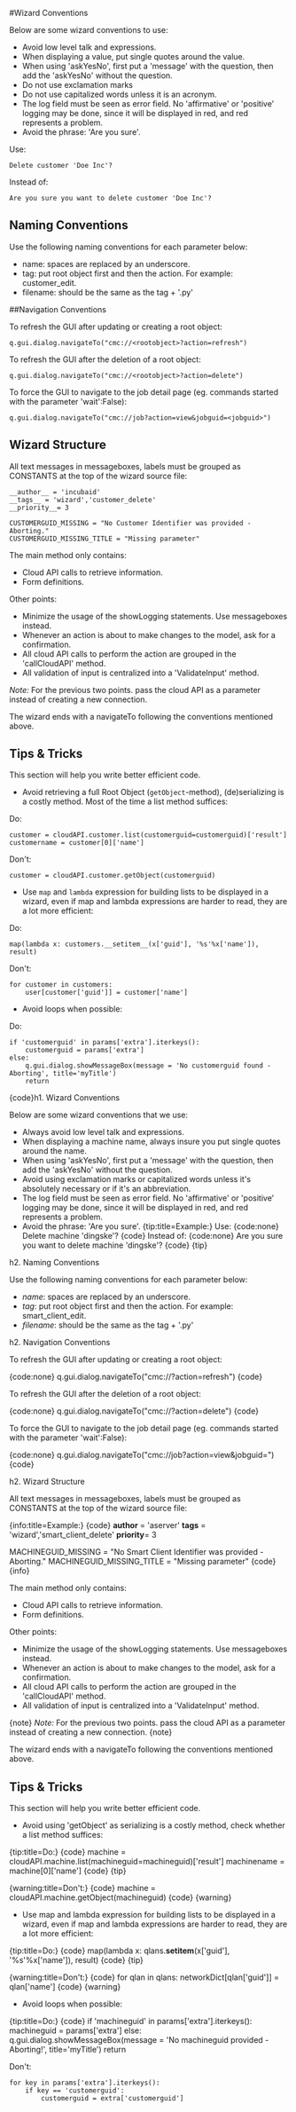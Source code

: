#Wizard Conventions

Below are some wizard conventions to use:

* Avoid low level talk and expressions.
* When displaying a value, put single quotes around the value.
* When using 'askYesNo', first put a 'message' with the question, then add the 'askYesNo' without the question.
* Do not use exclamation marks
* Do not use capitalized words unless it is an acronym.
* The log field must be seen as error field. No 'affirmative' or 'positive' logging may be done, since it will be displayed in red, and red represents a problem.
* Avoid the phrase: 'Are you sure'.

Use:

    Delete customer 'Doe Inc'?

Instead of:

    Are you sure you want to delete customer 'Doe Inc'?


## Naming Conventions

Use the following naming conventions for each parameter below:

* name: spaces are replaced by an underscore.
* tag: put root object first and then the action. For example: customer_edit.
* filename: should be the same as the tag + '.py'


##Navigation Conventions

To refresh the GUI after updating or creating a root object:


    q.gui.dialog.navigateTo("cmc://<rootobject>?action=refresh")


To refresh the GUI after the deletion of a root object:


    q.gui.dialog.navigateTo("cmc://<rootobject>?action=delete")


To force the GUI to navigate to the job detail page (eg. commands started with the parameter 'wait':False):


    q.gui.dialog.navigateTo("cmc://job?action=view&jobguid=<jobguid>")



## Wizard Structure

All text messages in messageboxes, labels must be grouped as CONSTANTS at the top of the wizard source file:

    __author__ = 'incubaid'
    __tags__ = 'wizard','customer_delete'
    __priority__= 3

    CUSTOMERGUID_MISSING = "No Customer Identifier was provided - Aborting."
    CUSTOMERGUID_MISSING_TITLE = "Missing parameter"

The main method only contains:
* Cloud API calls to retrieve information.
* Form definitions.

Other points:

* Minimize the usage of the showLogging statements. Use messageboxes instead.
* Whenever an action is about to make changes to the model, ask for a confirmation.
* All cloud API calls to perform the action are grouped in the 'callCloudAPI' method.
* All validation of input is centralized into a 'ValidateInput' method.

*Note:* For the previous two points. pass the cloud API as a parameter instead of creating a new connection.

The wizard ends with a navigateTo following the conventions mentioned above.


## Tips & Tricks

This section will help you write better efficient code.

* Avoid retrieving a full Root Object (`getObject`-method), (de)serializing is a costly method. Most of the time a list method suffices:

Do:

    customer = cloudAPI.customer.list(customerguid=customerguid)['result']
    customername = customer[0]['name']

Don't:

    customer = cloudAPI.customer.getObject(customerguid)

* Use `map` and `lambda` expression for building lists to be displayed in a wizard, even if map and lambda expressions are harder to read, they are a lot more efficient:

Do:

    map(lambda x: customers.__setitem__(x['guid'], '%s'%x['name']), result)

Don't:

    for customer in customers:
        user[customer['guid']] = customer['name']

* Avoid loops when possible:

Do:

    if 'customerguid' in params['extra'].iterkeys():
        customerguid = params['extra']
    else:
        q.gui.dialog.showMessageBox(message = 'No customerguid found - Aborting', title='myTitle')
        return
{code}h1. Wizard Conventions

Below are some wizard conventions that we use:

* Always avoid low level talk and expressions.
* When displaying a machine name, always insure you put single quotes around the name.
* When using 'askYesNo', first put a 'message' with the question, then add the 'askYesNo' without the question.
* Avoid using exclamation marks or capitalized words unless it's absolutely necessary or if it's an abbreviation.
* The log field must be seen as error field. No 'affirmative' or 'positive' logging may be done, since it will be displayed in red, and red represents a problem.
* Avoid the phrase: 'Are you sure'.
{tip:title=Example:}
Use:
{code:none}
Delete machine 'dingske'?
{code}
Instead of:
{code:none}
Are you sure you want to delete machine 'dingske'?
{code}
{tip}

h2. Naming Conventions

Use the following naming conventions for each parameter below:

* *name*: spaces are replaced by an underscore.
* *tag*: put root object first and then the action. For example: smart_client_edit.
* *filename*: should be the same as the tag + '.py'

h2. Navigation Conventions

To refresh the GUI after updating or creating a root object:

{code:none}
q.gui.dialog.navigateTo("cmc://<rootobject>?action=refresh")
{code}

To refresh the GUI after the deletion of a root object:

{code:none}
q.gui.dialog.navigateTo("cmc://<rootobject>?action=delete")
{code}

To force the GUI to navigate to the job detail page (eg. commands started with the parameter 'wait':False):

{code:none}
q.gui.dialog.navigateTo("cmc://job?action=view&jobguid=<jobguid>")
{code}


h2. Wizard Structure

All text messages in messageboxes, labels must be grouped as CONSTANTS at the top of the wizard source file:

{info:title=Example:}
{code}
__author__ = 'aserver'
__tags__ = 'wizard','smart_client_delete'
__priority__= 3

MACHINEGUID_MISSING = "No Smart Client Identifier was provided - Aborting."
MACHINEGUID_MISSING_TITLE = "Missing parameter"
{code}
{info}

The main method only contains:
* Cloud API calls to retrieve information.
* Form definitions.

Other points:

* Minimize the usage of the showLogging statements. Use messageboxes instead.
* Whenever an action is about to make changes to the model, ask for a confirmation.
* All cloud API calls to perform the action are grouped in the 'callCloudAPI' method.
* All validation of input is centralized into a 'ValidateInput' method.

{note}
*Note:* For the previous two points. pass the cloud API as a parameter instead of creating a new connection.
{note}

The wizard ends with a navigateTo following the conventions mentioned above.

## Tips & Tricks

This section will help you write better efficient code.

* Avoid using 'getObject' as serializing is a costly method, check whether a list method suffices:

{tip:title=Do:}
{code}
machine = cloudAPI.machine.list(machineguid=machineguid)['result']
machinename = machine[0]['name']
{code}
{tip}

{warning:title=Don't:}
{code}
machine = cloudAPI.machine.getObject(machineguid)
{code}
{warning}

* Use map and lambda expression for building lists to be displayed in a wizard, even if map and lambda expressions are harder to read, they are a lot more efficient:

{tip:title=Do:}
{code}
map(lambda x: qlans.__setitem__(x['guid'], '%s'%x['name']), result)
{code}
{tip}

{warning:title=Don't:}
{code}
for qlan in qlans:
    networkDict[qlan['guid']] = qlan['name']
{code}
{warning}

* Avoid loops when possible:

{tip:title=Do:}
{code}
    if 'machineguid' in params['extra'].iterkeys():
        machineguid = params['extra']
    else:
        q.gui.dialog.showMessageBox(message = 'No machineguid provided - Aborting!', title='myTitle')
        return

Don't:

    for key in params['extra'].iterkeys():
        if key == 'customerguid':
            customerguid = extra['customerguid']
